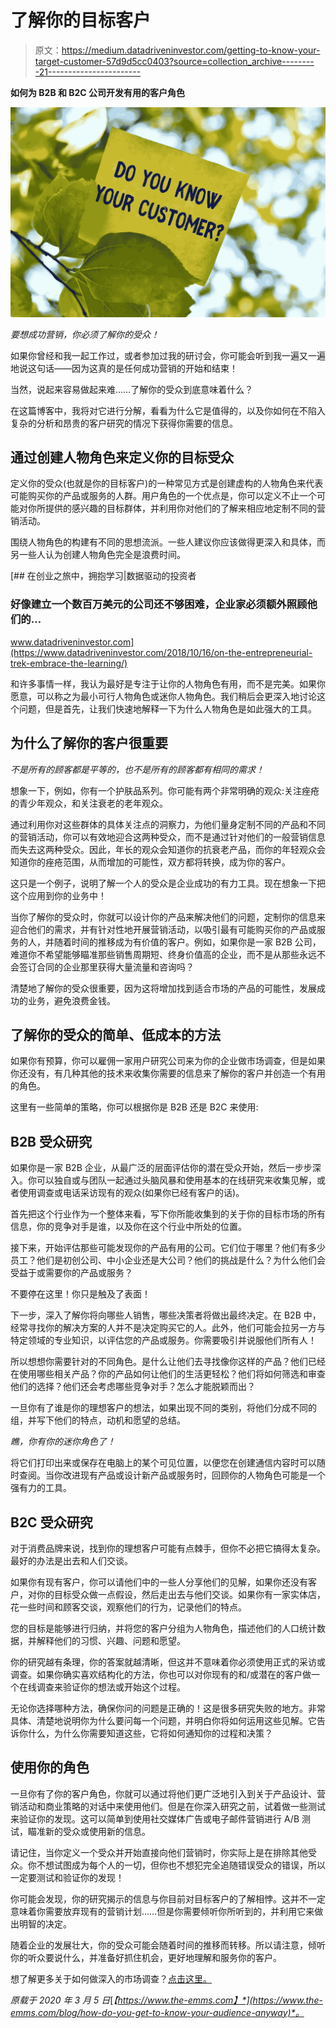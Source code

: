 # 了解你的目标客户

> 原文：<https://medium.datadriveninvestor.com/getting-to-know-your-target-customer-57d9d5cc0403?source=collection_archive---------21----------------------->

**如何为 B2B 和 B2C 公司开发有用的客户角色**

![](img/f7c221e32cb677fa36bf1666f9ce1679.png)

*要想成功营销，你必须了解你的受众！*

如果你曾经和我一起工作过，或者参加过我的研讨会，你可能会听到我一遍又一遍地说这句话——因为这真的是任何成功营销的开始和结束！

当然，说起来容易做起来难……了解你的受众到底意味着什么？

在这篇博客中，我将对它进行分解，看看为什么它是值得的，以及你如何在不陷入复杂的分析和昂贵的客户研究的情况下获得你需要的信息。

## 通过创建人物角色来定义你的目标受众

定义你的受众(也就是你的目标客户)的一种常见方式是创建虚构的人物角色来代表可能购买你的产品或服务的人群。用户角色的一个优点是，你可以定义不止一个可能对你所提供的感兴趣的目标群体，并利用你对他们的了解来相应地定制不同的营销活动。

围绕人物角色的构建有不同的思想流派。一些人建议你应该做得更深入和具体，而另一些人认为创建人物角色完全是浪费时间。

[](https://www.datadriveninvestor.com/2018/10/16/on-the-entrepreneurial-trek-embrace-the-learning/) [## 在创业之旅中，拥抱学习|数据驱动的投资者

### 好像建立一个数百万美元的公司还不够困难，企业家必须额外照顾他们的…

www.datadriveninvestor.com](https://www.datadriveninvestor.com/2018/10/16/on-the-entrepreneurial-trek-embrace-the-learning/) 

和许多事情一样，我认为最好是专注于让你的人物角色有用，而不是完美。如果你愿意，可以称之为最小可行人物角色或迷你人物角色。我们稍后会更深入地讨论这个问题，但是首先，让我们快速地解释一下为什么人物角色是如此强大的工具。

## 为什么了解你的客户很重要

*不是所有的顾客都是平等的，也不是所有的顾客都有相同的需求！*

想象一下，例如，你有一个护肤品系列。你可能有两个非常明确的观众:关注痤疮的青少年观众，和关注衰老的老年观众。

通过利用你对这些群体的具体关注点的洞察力，为他们量身定制不同的产品和不同的营销活动，你可以有效地迎合这两种受众，而不是通过针对他们的一般营销信息而失去这两种受众。因此，年长的观众会知道你的抗衰老产品，而你的年轻观众会知道你的痤疮范围，从而增加的可能性，双方都将转换，成为你的客户。

这只是一个例子，说明了解一个人的受众是企业成功的有力工具。现在想象一下把这个应用到你的业务中！

当你了解你的受众时，你就可以设计你的产品来解决他们的问题，定制你的信息来迎合他们的需求，并有针对性地开展营销活动，以吸引最有可能购买你的产品或服务的人，并随着时间的推移成为有价值的客户。例如，如果你是一家 B2B 公司，难道你不希望能够瞄准那些销售周期短、终身价值高的企业，而不是从那些永远不会签订合同的企业那里获得大量流量和咨询吗？

清楚地了解你的受众很重要，因为这将增加找到适合市场的产品的可能性，发展成功的业务，避免浪费金钱。

## 了解你的受众的简单、低成本的方法

如果你有预算，你可以雇佣一家用户研究公司来为你的企业做市场调查，但是如果你还没有，有几种其他的技术来收集你需要的信息来了解你的客户并创造一个有用的角色。

这里有一些简单的策略，你可以根据你是 B2B 还是 B2C 来使用:

## B2B 受众研究

如果你是一家 B2B 企业，从最广泛的层面评估你的潜在受众开始，然后一步步深入。你可以独自或与团队一起通过头脑风暴和使用基本的在线研究来收集见解，或者使用调查或电话采访现有的观众(如果你已经有客户的话)。

首先把这个行业作为一个整体来看，写下你所能收集到的关于你的目标市场的所有信息，你的竞争对手是谁，以及你在这个行业中所处的位置。

接下来，开始评估那些可能发现你的产品有用的公司。它们位于哪里？他们有多少员工？他们是初创公司、中小企业还是大公司？他们的挑战是什么？为什么他们会受益于或需要你的产品或服务？

不要停在这里！你只是触及了表面！

下一步，深入了解你将向哪些人销售，哪些决策者将做出最终决定。在 B2B 中，经常寻找你的解决方案的人并不是决定购买它的人。此外，他们可能会拉另一方与特定领域的专业知识，以评估您的产品或服务。你需要吸引并说服他们所有人！

所以想想你需要针对的不同角色。是什么让他们去寻找像你这样的产品？他们已经在使用哪些相关产品？你的产品如何让他们的生活更轻松？他们将如何筛选和审查他们的选择？他们还会考虑哪些竞争对手？怎么才能脱颖而出？

一旦你有了谁是你的理想客户的想法，如果出现不同的类别，将他们分成不同的组，并写下他们的特点，动机和愿望的总结。

*瞧，你有你的迷你角色了！*

将它们打印出来或保存在电脑上的某个可见位置，以便您在创建通信内容时可以随时查阅。当你改进现有产品或设计新产品或服务时，回顾你的人物角色可能是一个强有力的工具。

## B2C 受众研究

对于消费品牌来说，找到你的理想客户可能有点棘手，但你不必把它搞得太复杂。最好的办法是出去和人们交谈。

如果你有现有客户，你可以请他们中的一些人分享他们的见解，如果你还没有客户，对你的目标受众做一点假设，然后走出去与他们交谈。如果你有一家实体店，花一些时间和顾客交谈，观察他们的行为，记录他们的特点。

您的目标是能够进行归纳，并将您的客户分组为人物角色，描述他们的人口统计数据，并解释他们的习惯、兴趣、问题和愿望。

你的研究越有条理，你的答案就越清晰，但这并不意味着你必须使用正式的采访或调查。如果你确实喜欢结构化的方法，你也可以对你现有的和/或潜在的客户做一个在线调查来验证你的想法或开始这个过程。

无论你选择哪种方法，确保你问的问题是正确的！这是很多研究失败的地方。非常具体、清楚地说明你为什么要问每一个问题，并明白你将如何运用这些见解。它告诉你什么，为什么你需要知道这些，它将如何通知你的过程和决策？

## 使用你的角色

一旦你有了你的客户角色，你就可以通过将他们更广泛地引入到关于产品设计、营销活动和商业策略的对话中来使用他们。但是在你深入研究之前，试着做一些测试来验证你的发现。这可以简单到使用社交媒体广告或电子邮件营销进行 A/B 测试，瞄准新的受众或使用新的信息。

请记住，当你定义一个受众并开始直接向他们营销时，你实际上是在排除其他受众。你不想试图成为每个人的一切，但你也不想犯完全追随错误受众的错误，所以一定要测试和验证你的发现！

你可能会发现，你的研究揭示的信息与你目前对目标客户的了解相悖。这并不一定意味着你需要放弃现有的营销计划……但是你需要倾听你所听到的，并利用它来做出明智的决定。

随着企业的发展壮大，你的受众可能会随着时间的推移而转移。所以请注意，倾听你的听众要说什么，并准备好抓住机会，更好地理解和服务你的客户。

想了解更多关于如何做深入的市场调查？[点击这里。](https://www.the-emms.com/blog/2018/12/24/other-entrepreneurs-made-these-mistakes-so-you-dont-have-to-3ds59)

*原载于 2020 年 3 月 5 日*[*【https://www.the-emms.com】*](https://www.the-emms.com/blog/how-do-you-get-to-know-your-audience-anyway)*。*
